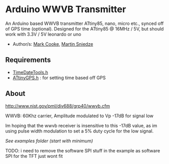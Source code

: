 # Arduino WWVB Transmitter
An Arduino based WWVB transmitter ATtiny85, nano, micro etc., synced off of GPS time (optional).
Designed for the ATtiny85 @ 16MHz / 5V, but should work with 3.3V / 5V leonardo or uno

* Author/s: [Mark Cooke](https://www.github.com/micooke), [Martin Sniedze](https://www.github.com/mr-sneezy)

## Requirements
* [TimeDateTools.h](https://github.com/micooke/Arduino/blob/master/libraries/TimeDateTools/TimeDateTools.h)
* [ATtinyGPS.h](https://github.com/micooke/Arduino/blob/master/libraries/ATtinyGPS/ATtinyGPS.h) : for setting time based off GPS


## About
http://www.nist.gov/pml/div688/grp40/wwvb.cfm

WWVB: 60Khz carrier, Amplitude modulated to Vp -17dB for signal low

Im hoping that the wwvb receiver is insensitive to this -17dB value, as im using pulse width modulation 
to set a 5% duty cycle for the low signal.

*See examples folder (start with minimum)*

TODO: i need to remove the software SPI stuff in the example as software SPI for the TFT just wont fit
